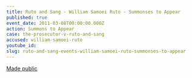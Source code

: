 ```yaml
---
title: Ruto and Sang - William Samoei Ruto - Summonses to Appear
published: true
event_date: 2011-03-08T00:00:00.000Z
action: Summons to Appear
case: the-prosecutor-v-ruto-and-sang
accused: william-samoei-ruto
youtube_id:
slug: ruto-and-sang-events-william-samoei-ruto-summonses-to-appear
---
```



[Made public](http://www.icc-cpi.int/iccdocs/doc/doc1037044.pdf)